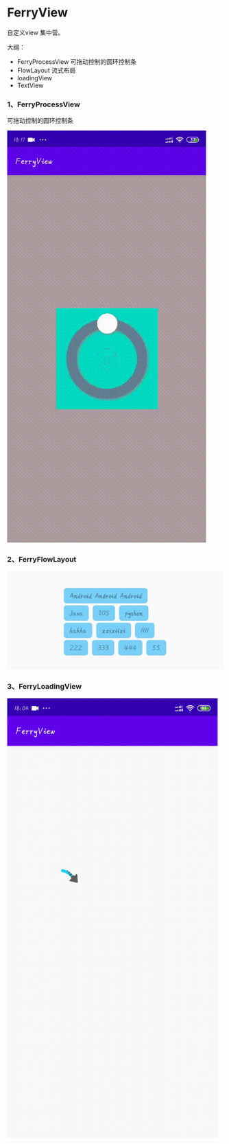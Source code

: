 # FerryView

自定义view 集中营。

大纲：
- FerryProcessView 可拖动控制的圆环控制条
- FlowLayout 流式布局
- loadingView
- TextView


### 1、FerryProcessView

可拖动控制的圆环控制条

![FerryProcessView](/效果图/ferry_processview/ferry_processview.gif)

### 2、FerryFlowLayout

![FerryFlowLayout](/效果图/ferry_flowlayout/flowlayout.jpg)

### 3、FerryLoadingView

![FerryProcessView-w150](/效果图/ferry_loadingview/1596967518414040.gif)
